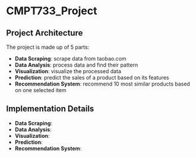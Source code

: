 # CMPT733_Project

## Project Architecture
The project is made up of 5 parts:
- **Data Scraping**: scrape data from taobao.com
- **Data Analysis**: process data and find their pattern
- **Visualization**: visualize the processed data
- **Prediction**: predict the sales of a product based on its features
- **Recommendation System**: recommend 10 most similar products based on one selected item

## Implementation Details
- **Data Scraping**: 
- **Data Analysis**: 
- **Visualization**: 
- **Prediction**: 
- **Recommendation System**: 